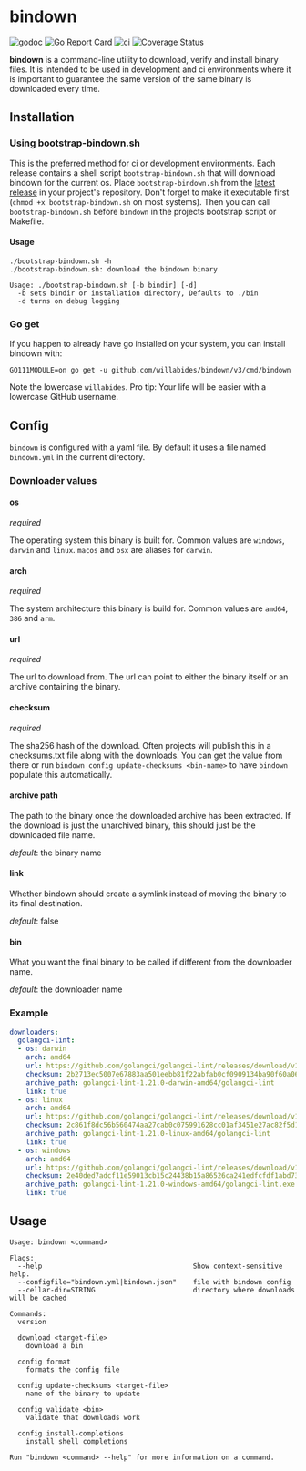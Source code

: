 # bindown

[![godoc](https://godoc.org/github.com/WillAbides/bindown?status.svg)](https://pkg.go.dev/github.com/willabides/bindown/v3)
[![Go Report Card](https://goreportcard.com/badge/github.com/WillAbides/bindown)](https://goreportcard.com/report/github.com/WillAbides/bindown)
[![ci](https://github.com/WillAbides/bindown/workflows/ci/badge.svg)](https://github.com/WillAbides/bindown/actions?query=workflow%3Aci+branch%3Amaster+event%3Apush)
[![Coverage Status](https://coveralls.io/repos/github/WillAbides/bindown/badge.svg?branch)](https://coveralls.io/github/WillAbides/bindown)

**bindown** is a command-line utility to download, verify and install binary files. It is intended to be used in
development and ci environments where it is important to guarantee the same version of the same binary is downloaded
every time.

## Installation

### Using bootstrap-bindown.sh

This is the preferred method for ci or development environments. Each release
contains a shell script `bootstrap-bindown.sh` that will download bindown for
the current os. Place `bootstrap-bindown.sh` from the
[latest release](https://github.com/WillAbides/bindown/releases/latest) in your
project's repository. Don't forget to make it executable first (`chmod +x
bootstrap-bindown.sh` on most systems). Then you can call `bootstrap-bindown.sh`
before `bindown` in the projects bootstrap script or Makefile.

#### Usage
```
./bootstrap-bindown.sh -h
./bootstrap-bindown.sh: download the bindown binary

Usage: ./bootstrap-bindown.sh [-b bindir] [-d]
  -b sets bindir or installation directory, Defaults to ./bin
  -d turns on debug logging
```

### Go get

If you happen to already have go installed on your system, you can install
bindown with:

```
GO111MODULE=on go get -u github.com/willabides/bindown/v3/cmd/bindown 
```

Note the lowercase `willabides`. Pro tip: Your life will be easier with a
lowercase GitHub username.

## Config

`bindown` is configured with a yaml file. By default it uses a file named
`bindown.yml` in the current directory.

### Downloader values

#### os 
_required_

The operating system this binary is built for. Common values are `windows`, `darwin` and `linux`. `macos` and `osx` are
aliases for `darwin`.

#### arch
_required_

The system architecture this binary is build for. Common values are `amd64`, `386` and `arm`.

#### url
_required_

The url to download from. The url can point to either the binary itself or an archive containing the binary.

#### checksum
_required_

The sha256 hash of the download. Often projects will publish this in a checksums.txt file along with the downloads. You
can get the value from there or run `bindown config update-checksums <bin-name>` to have `bindown` populate this
automatically.

#### archive path

The path to the binary once the downloaded archive has been extracted. If the download is just the unarchived binary,
this should just be the downloaded file name.

_default_: the binary name

#### link

Whether bindown should create a symlink instead of moving the binary to its final destination.

_default_: false

#### bin

What you want the final binary to be called if different from the downloader name.

_default_: the downloader name

### Example

```yaml
downloaders:
  golangci-lint:
  - os: darwin
    arch: amd64
    url: https://github.com/golangci/golangci-lint/releases/download/v1.21.0/golangci-lint-1.21.0-darwin-amd64.tar.gz
    checksum: 2b2713ec5007e67883aa501eebb81f22abfab0cf0909134ba90f60a066db3760
    archive_path: golangci-lint-1.21.0-darwin-amd64/golangci-lint
    link: true
  - os: linux
    arch: amd64
    url: https://github.com/golangci/golangci-lint/releases/download/v1.21.0/golangci-lint-1.21.0-linux-amd64.tar.gz
    checksum: 2c861f8dc56b560474aa27cab0c075991628cc01af3451e27ac82f5d10d5106b
    archive_path: golangci-lint-1.21.0-linux-amd64/golangci-lint
    link: true
  - os: windows
    arch: amd64
    url: https://github.com/golangci/golangci-lint/releases/download/v1.21.0/golangci-lint-1.21.0-windows-amd64.zip
    checksum: 2e40ded7adcf11e59013cb15c24438b15a86526ca241edfcfdf1abd73a5280a8
    archive_path: golangci-lint-1.21.0-windows-amd64/golangci-lint.exe
    link: true
```


## Usage

```
Usage: bindown <command>

Flags:
  --help                                     Show context-sensitive help.
  --configfile="bindown.yml|bindown.json"    file with bindown config
  --cellar-dir=STRING                        directory where downloads will be cached

Commands:
  version

  download <target-file>
    download a bin

  config format
    formats the config file

  config update-checksums <target-file>
    name of the binary to update

  config validate <bin>
    validate that downloads work

  config install-completions
    install shell completions

Run "bindown <command> --help" for more information on a command.
```
